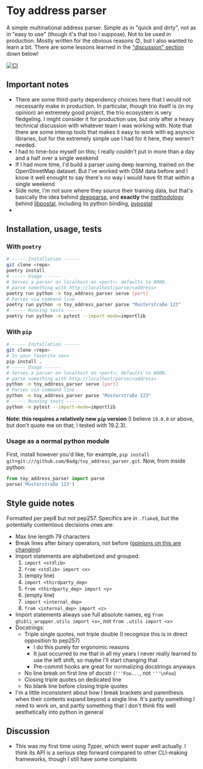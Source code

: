 # Toy address parser

A simple multinational address parser. Simple as in "quick and dirty", not as in "easy to use" (though it's that too I suppose). Not to be used in production. Mostly written for the obvious reasons 😊, but I also wanted to learn a bit. There are some lessons learned in the ["discussion" section](#discussion) down below!

[![CI](https://github.com/Badg/toy_address_parser/workflows/CI/badge.svg)](https://github.com/Badg/toy_address_parser/actions)

## Important notes

+   There are some third-party dependency choices here that I would not necessarily make in production. In particular, though trio itself is (in my opinion) an extremely good project, the trio ecosystem is very fledgeling. I might consider it for production use, but only after a heavy technical discussion with whatever team I was working with. Note that there are some interop tools that makes it easy to work with eg asyncio libraries, but for the extremely simple use I had for it here, they weren't needed.
+   I had to time-box myself on this; I really couldn't put in more than a day and a half over a single weekend
+   If I had more time, I'd build a parser using deep learning, trained on the OpenStreetMap dataset. But I've worked with OSM data before and I know it well enought to say there's no way I would have fit that within a single weekend
+   Side note, I'm not sure where they source their training data, but that's basically the idea behind [deepparse](https://deepparse.org/), and **exactly** the [methodology](https://www.mapzen.com/blog/inside-libpostal/) behind [libpostal](https://github.com/openvenues/libpostal), including its python binding, [pypostal](https://github.com/openvenues/pypostal)
+   

## Installation, usage, tests

### With ``poetry``

```bash
# ----- Installation ------
git clone <repo>
poetry install
# ----- Usage ------
# Serves a parser on localhost on <port>; defaults to 8000.
# parse something with http://localhost/parse/<address>
poetry run python -m toy_address_parser serve [port]
# Parses via command line
poetry run python -m toy_address_parser parse "Musterstraße 123"
# ----- Running tests ------
poetry run python -m pytest --import-mode=importlib
```

### With ``pip``

```bash
# ----- Installation ------
git clone <repo>
# In your favorite venv
pip install .
# ----- Usage ------
# Serves a parser on localhost on <port>; defaults to 8000.
# parse something with http://localhost/parse/<address>
python -m toy_address_parser serve [port]
# Parses via command line
python -m toy_address_parser parse "Musterstraße 123"
# ----- Running tests ------
python -m pytest --import-mode=importlib
```

**Note: this requires a relatively new ``pip`` version** (I believe ``19.0.0`` or above, but don't quote me on that; I tested with 19.2.3).

### Usage as a normal python module

First, install however you'd like, for example, ``pip install git+git:///github.com/Badg/toy_address_parser.git``. Now, from inside python:

```python
from toy_address_parser import parse
parse('Musterstraße 123')
```

## Style guide notes

Formatted per pep8 but not pep257. Specifics are in ``.flake8``, but the potentially contentious decisions ones are:

+   Max line length 79 characters
+   Break lines after binary operators, not before ([opinions on this are changing](https://stackoverflow.com/questions/7942586/correct-style-for-line-breaks-when-chaining-methods-in-python/7942617#7942617))
+   Import statements are alphabetized and grouped:
    1.  ``import <stdlib>``
    2.  ``from <stdlib> import <x>``
    3.  (empty line)
    4.  ``import <thirdparty_dep>``
    5.  ``from <thirdparty_dep> import <y>``
    6.  (empty line)
    7.  ``import <internal_dep>``
    8.  ``from <internal_dep> import <z>``
+   Import statements always use full absolute names, eg ``from ghibli_wrapper.utils import <x>``, not ``from .utils import <x>``
+   Docstrings:
    *   Triple single quotes, not triple double (I recognize this is in direct opposition to pep257)
        -   I do this purely for ergonomic reasons
        -   It just occurred to me that in all my years I never really learned to use the left shift, so maybe I'll start changing that
        -   Pre-commit hooks are great for normalizing docstrings anyways
    *   No line break on first line of docstr (``'''Foo...``, not ``'''\nFoo``)
    *   Closing triple quotes on dedicated line
    *   No blank line before closing triple quotes
+   I'm a little inconsistent about how I break brackets and parenthesis when their contents expand beyond a single line. It's partly something I need to work on, and partly something that I don't think fits well aesthetically into python in general

## Discussion

+   This was my first time using Typer, which went super well actually. I think its API is a serious step forward compared to other CLI-making frameworks, though I still have some complaints
